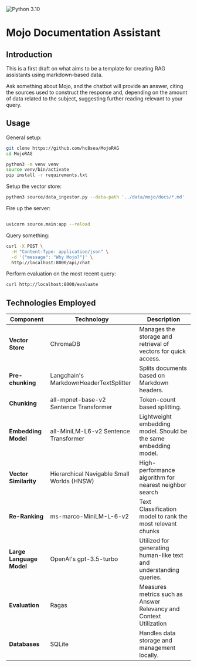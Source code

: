 ![Python 3.10](https://img.shields.io/badge/python-3.10-blue.svg)

# Mojo Documentation Assistant


## Introduction

This is a first draft on what aims to be a template for creating RAG assistants using markdown-based data.

Ask something about Mojo, and the chatbot will provide an answer, citing the sources used to construct the response and, depending on the amount of data related to the subject, suggesting further reading relevant to your query.

## Usage

General setup:

```bash
git clone https://github.com/hc8sea/MojoRAG
cd MojoRAG

python3 -m venv venv
source venv/bin/activate
pip install -r requirements.txt
```

Setup the vector store:

```bash
python3 source/data_ingestor.py --data-path '../data/mojo/docs/*.md'
```

Fire up the server:
```bash

uvicorn source.main:app --reload
```
Query something:
```bash
curl -X POST \
  -H "Content-Type: application/json" \
  -d '{"message": "Why Mojo?"}' \
  http://localhost:8000/api/chat
```

Perform evaluation on the most recent query:
```bash
curl http://localhost:8000/evaluate
```

## Technologies Employed

| Component                | Technology                                | Description                                                       |
|--------------------------|-------------------------------------------|-------------------------------------------------------------------|
| **Vector Store**         | ChromaDB                                  | Manages the storage and retrieval of vectors for quick access.    |
| **Pre-chunking**         | Langchain's MarkdownHeaderTextSplitter    | Splits documents based on Markdown headers.                       |
| **Chunking**             | all-mpnet-base-v2 Sentence Transformer    | Token-count based splitting.                                      |
| **Embedding Model**      | all-MiniLM-L6-v2 Sentence Transformer     | Lightweight embedding model. Should be the same embedding model.  |
| **Vector Similarity**    | Hierarchical Navigable Small Worlds (HNSW)| High-performance algorithm for nearest neighbor search            |
| **Re-Ranking**           | ms-marco-MiniLM-L-6-v2                    | Text Classification model to rank the most relevant chunks        |
| **Large Language Model** | OpenAI's gpt-3.5-turbo                    | Utilized for generating human-like text and understanding queries.|
| **Evaluation**           | Ragas                                     | Measures metrics such as Answer Relevancy and Context Utilization |
| **Databases**            | SQLite                                    | Handles data storage and management locally.                      |
